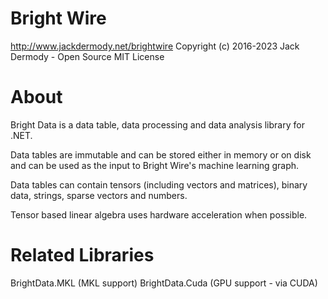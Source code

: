 # Bright Wire
http://www.jackdermody.net/brightwire
Copyright (c) 2016-2023 Jack Dermody - Open Source MIT License

# About
Bright Data is a data table, data processing and data analysis library for .NET.

Data tables are immutable and can be stored either in memory or on disk and can be used as the input to Bright Wire's machine learning graph.

Data tables can contain tensors (including vectors and matrices), binary data, strings, sparse vectors and numbers.

Tensor based linear algebra uses hardware acceleration when possible.

# Related Libraries
BrightData.MKL (MKL support)
BrightData.Cuda (GPU support - via CUDA)
